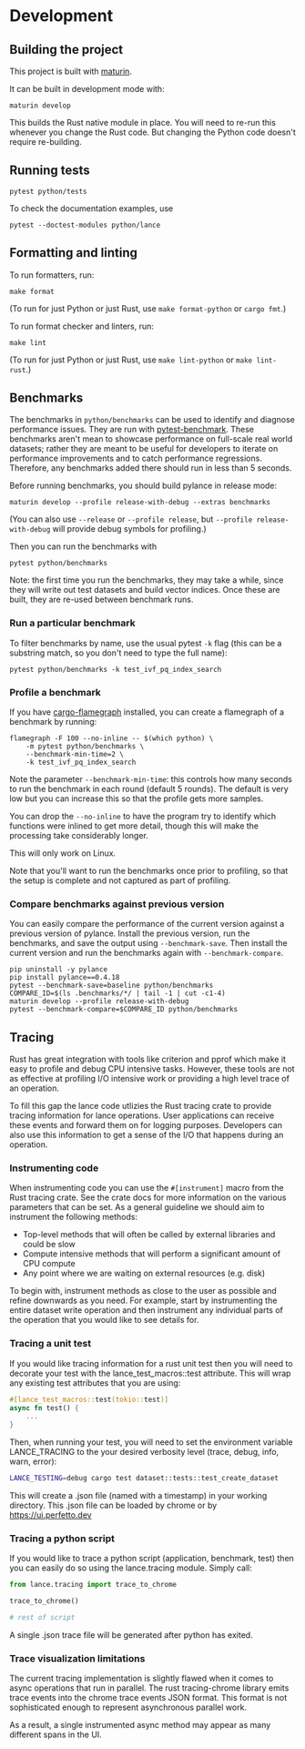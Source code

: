 # Development

## Building the project

This project is built with [maturin](https://github.com/PyO3/maturin).

It can be built in development mode with:

```shell
maturin develop
```

This builds the Rust native module in place. You will need to re-run this
whenever you change the Rust code. But changing the Python code doesn't require
re-building.

## Running tests

```shell
pytest python/tests
```

To check the documentation examples, use

```shell
pytest --doctest-modules python/lance
```

## Formatting and linting

To run formatters, run:

```shell
make format
```

(To run for just Python or just Rust, use `make format-python` or `cargo fmt`.)

To run format checker and linters, run:

```shell
make lint
```

(To run for just Python or just Rust, use `make lint-python` or `make lint-rust`.)

## Benchmarks

The benchmarks in `python/benchmarks` can be used to identify and diagnose
performance issues. They are run with [pytest-benchmark](https://pytest-benchmark.readthedocs.io/en/latest/).
These benchmarks aren't mean to showcase performance on full-scale real world
datasets; rather they are meant to be useful for developers to iterate on
performance improvements and to catch performance regressions. Therefore, any
benchmarks added there should run in less than 5 seconds.

Before running benchmarks, you should build pylance in release mode:

```shell
maturin develop --profile release-with-debug --extras benchmarks
```

(You can also use `--release` or `--profile release`, but `--profile release-with-debug`
will provide debug symbols for profiling.)

Then you can run the benchmarks with

```shell
pytest python/benchmarks
```

Note: the first time you run the benchmarks, they may take a while, since they
will write out test datasets and build vector indices. Once these are built,
they are re-used between benchmark runs.

### Run a particular benchmark

To filter benchmarks by name, use the usual pytest `-k` flag (this can be a
substring match, so you don't need to type the full name):

```shell
pytest python/benchmarks -k test_ivf_pq_index_search
```

### Profile a benchmark

If you have [cargo-flamegraph](https://github.com/flamegraph-rs/flamegraph)
installed, you can create a flamegraph of a benchmark by running:

```shell
flamegraph -F 100 --no-inline -- $(which python) \
    -m pytest python/benchmarks \
    --benchmark-min-time=2 \
    -k test_ivf_pq_index_search
```

Note the parameter `--benchmark-min-time`: this controls how many seconds to run
the benchmark in each round (default 5 rounds). The default is very low but you
can increase this so that the profile gets more samples.

You can drop the `--no-inline` to have the program try to identify which functions
were inlined to get more detail, though this will make the processing take
considerably longer.

This will only work on Linux.

Note that you'll want to run the benchmarks once prior to profiling, so that
the setup is complete and not captured as part of profiling.

### Compare benchmarks against previous version

You can easily compare the performance of the current version against a previous
version of pylance. Install the previous version, run the benchmarks, and save
the output using `--benchmark-save`. Then install the current version and run
the benchmarks again with `--benchmark-compare`.

```shell
pip uninstall -y pylance
pip install pylance==0.4.18
pytest --benchmark-save=baseline python/benchmarks
COMPARE_ID=$(ls .benchmarks/*/ | tail -1 | cut -c1-4)
maturin develop --profile release-with-debug
pytest --benchmark-compare=$COMPARE_ID python/benchmarks
```

## Tracing

Rust has great integration with tools like criterion and pprof which make it easy
to profile and debug CPU intensive tasks.  However, these tools are not as effective
at profiling I/O intensive work or providing a high level trace of an operation.

To fill this gap the lance code utlizies the Rust tracing crate to provide tracing
information for lance operations.  User applications can receive these events and
forward them on for logging purposes.  Developers can also use this information to
get a sense of the I/O that happens during an operation.

### Instrumenting code

When instrumenting code you can use the `#[instrument]` macro from the Rust tracing
crate.  See the crate docs for more information on the various parameters that can
be set.  As a general guideline we should aim to instrument the following methods:

* Top-level methods that will often be called by external libraries and could be slow
* Compute intensive methods that will perform a significant amount of CPU compute
* Any point where we are waiting on external resources (e.g. disk)

To begin with, instrument methods as close to the user as possible and refine downwards
as you need.  For example, start by instrumenting the entire dataset write operation
and then instrument any individual parts of the operation that you would like to see
details for.

### Tracing a unit test

If you would like tracing information for a rust unit test then you will need to
decorate your test with the lance_test_macros::test attribute.  This will wrap any
existing test attributes that you are using:

```rust
#[lance_test_macros::test(tokio::test)]
async fn test() {
    ...
}
```

Then, when running your test, you will need to set the environment variable
LANCE_TRACING to the your desired verbosity level (trace, debug, info, warn, error):

```bash
LANCE_TESTING=debug cargo test dataset::tests::test_create_dataset
```

This will create a .json file (named with a timestamp) in your working directory.  This
.json file can be loaded by chrome or by <https://ui.perfetto.dev>

### Tracing a python script

If you would like to trace a python script (application, benchmark, test) then you can easily
do so using the lance.tracing module.  Simply call:

```python
from lance.tracing import trace_to_chrome

trace_to_chrome()

# rest of script
```

A single .json trace file will be generated after python has exited.

### Trace visualization limitations

The current tracing implementation is slightly flawed when it comes to async
operations that run in parallel.  The rust tracing-chrome library emits
trace events into the chrome trace events JSON format.  This format is not
sophisticated enough to represent asynchronous parallel work.

As a result, a single instrumented async method may appear as many different
spans in the UI.
